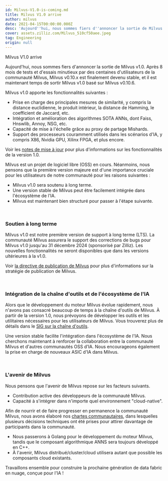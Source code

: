 ```yaml
---
id: Milvus-V1.0-is-coming.md
title: Milvus V1.0 arrive
author: milvus
date: 2021-04-15T00:00:00.000Z
desc: 'Aujourd''hui, nous sommes fiers d''annoncer la sortie de Milvus V1.0.'
cover: assets.zilliz.com/Milvus_510cf50aee.jpeg
tag: Engineering
origin: null
---
```

<custom-h1>Milvus V1.0 arrive</custom-h1><p>Aujourd'hui, nous sommes fiers d'annoncer la sortie de Milvus v1.0. Après 8 mois de tests et d'essais minutieux par des centaines d'utilisateurs de la communauté Milvus, Milvus v0.10.x est finalement devenu stable, et il est maintenant temps de sortir Milvus v1.0 basé sur Milvus v0.10.6.</p>
<p>Milvus v1.0 apporte les fonctionnalités suivantes :</p>
<ul>
<li>Prise en charge des principales mesures de similarité, y compris la distance euclidienne, le produit intérieur, la distance de Hamming, le coefficient de Jaccard, etc.</li>
<li>Intégration et amélioration des algorithmes SOTA ANNs, dont Faiss, Hnswlib, Annoy, NSG, etc.</li>
<li>Capacité de mise à l'échelle grâce au proxy de partage Mishards.</li>
<li>Support des processeurs couramment utilisés dans les scénarios d'IA, y compris X86, Nvidia GPU, Xilinx FPGA, et plus encore.</li>
</ul>
<p>Voir les <a href="https://www.milvus.io/docs/v1.0.0/release_notes.md">notes de mise à jour</a> pour plus d'informations sur les fonctionnalités de la version 1.0.</p>
<p>Milvus est un projet de logiciel libre (OSS) en cours. Néanmoins, nous pensons que la première version majeure est d'une importance cruciale pour les utilisateurs de notre communauté pour les raisons suivantes :</p>
<ul>
<li>Milvus v1.0 sera soutenu à long terme.</li>
<li>Une version stable de Milvus peut être facilement intégrée dans l'écosystème de l'IA.</li>
<li>Milvus est maintenant bien structuré pour passer à l'étape suivante.</li>
</ul>
<p><br/></p>
<h3 id="Long-term-support" class="common-anchor-header">Soutien à long terme</h3><p>Milvus v1.0 est notre première version de support à long terme (LTS). La communauté Milvus assurera le support des corrections de bugs pour Milvus v1.0 jusqu'au 31 décembre 2024 (sponsorisé par Zilliz). Les nouvelles fonctionnalités ne seront disponibles que dans les versions ultérieures à la v1.0.</p>
<p>Voir <a href="https://www.milvus.io/docs/v1.0.0/milvus_release_guideline.md">la directive de publication de Milvus</a> pour plus d'informations sur la stratégie de publication de Milvus.</p>
<p><br/></p>
<h3 id="Toolchain-and-AI-Ecosystem-Integration" class="common-anchor-header">Intégration de la chaîne d'outils et de l'écosystème de l'IA</h3><p>Alors que le développement du moteur Milvus évolue rapidement, nous n'avons pas consacré beaucoup de temps à la chaîne d'outils de Milvus. À partir de la version 1.0, nous prévoyons de développer les outils et les utilitaires nécessaires pour les utilisateurs de Milvus. Vous trouverez plus de détails dans le <a href="https://www.milvus.io/docs/v1.0.0/sig_tool.md">SIG sur la chaîne d'outils</a>.</p>
<p>Une version stable facilite l'intégration dans l'écosystème de l'IA. Nous cherchons maintenant à renforcer la collaboration entre la communauté Milvus et d'autres communautés OSS d'IA. Nous encourageons également la prise en charge de nouveaux ASIC d'IA dans Milvus.</p>
<p><br/></p>
<h3 id="The-Future-of-Milvus" class="common-anchor-header">L'avenir de Milvus</h3><p>Nous pensons que l'avenir de Milvus repose sur les facteurs suivants.</p>
<ul>
<li>Contribution active des développeurs de la communauté Milvus.</li>
<li>Capacité à s'intégrer dans n'importe quel environnement "cloud-native".</li>
</ul>
<p>Afin de nourrir et de faire progresser en permanence la communauté Milvus, nous avons élaboré nos <a href="https://www.milvus.io/docs/v1.0.0/milvus_community_charters.md">chartes communautaires</a>, dans lesquelles plusieurs décisions techniques ont été prises pour attirer davantage de participants dans la communauté.</p>
<ul>
<li>Nous passerons à Golang pour le développement du moteur Milvus, tandis que le composant algorithmique ANNS sera toujours développé en C++.</li>
<li>À l'avenir, Milvus distribué/cluster/cloud utilisera autant que possible les composants cloud existants.</li>
</ul>
<p>Travaillons ensemble pour construire la prochaine génération de data fabric en nuage, conçue pour l'IA !</p>
